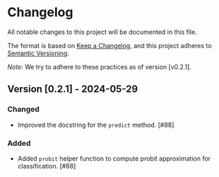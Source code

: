 # Changelog

All notable changes to this project will be documented in this file.

The format is based on [Keep a Changelog](https://keepachangelog.com/en/1.1.0/), and this project adheres to [Semantic Versioning](https://semver.org/spec/v2.0.0.html).

*Note*: We try to adhere to these practices as of version [v0.2.1].

## Version [0.2.1] - 2024-05-29

### Changed

- Improved the docstring for the `predict` method. [#88]

### Added

- Added `probit` helper function to compute probit approximation for classification. [#88]